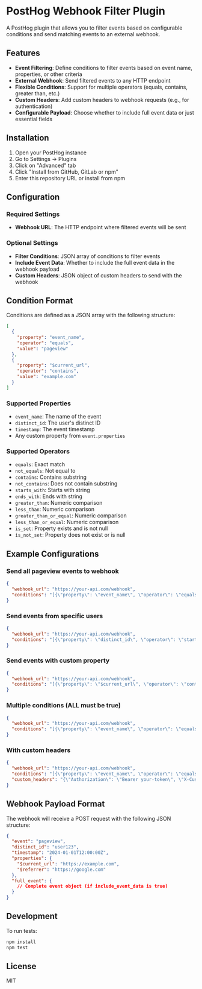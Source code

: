 # PostHog Webhook Filter Plugin

A PostHog plugin that allows you to filter events based on configurable conditions and send matching events to an external webhook.

## Features

- **Event Filtering**: Define conditions to filter events based on event name, properties, or other criteria
- **External Webhook**: Send filtered events to any HTTP endpoint
- **Flexible Conditions**: Support for multiple operators (equals, contains, greater than, etc.)
- **Custom Headers**: Add custom headers to webhook requests (e.g., for authentication)
- **Configurable Payload**: Choose whether to include full event data or just essential fields

## Installation

1. Open your PostHog instance
2. Go to Settings → Plugins
3. Click on "Advanced" tab
4. Click "Install from GitHub, GitLab or npm"
5. Enter this repository URL or install from npm

## Configuration

### Required Settings

- **Webhook URL**: The HTTP endpoint where filtered events will be sent

### Optional Settings

- **Filter Conditions**: JSON array of conditions to filter events
- **Include Event Data**: Whether to include the full event data in the webhook payload
- **Custom Headers**: JSON object of custom headers to send with the webhook

## Condition Format

Conditions are defined as a JSON array with the following structure:

```json
[
  {
    "property": "event_name",
    "operator": "equals",
    "value": "pageview"
  },
  {
    "property": "$current_url",
    "operator": "contains",
    "value": "example.com"
  }
]
```

### Supported Properties

- `event_name`: The name of the event
- `distinct_id`: The user's distinct ID
- `timestamp`: The event timestamp
- Any custom property from `event.properties`

### Supported Operators

- `equals`: Exact match
- `not_equals`: Not equal to
- `contains`: Contains substring
- `not_contains`: Does not contain substring
- `starts_with`: Starts with string
- `ends_with`: Ends with string
- `greater_than`: Numeric comparison
- `less_than`: Numeric comparison
- `greater_than_or_equal`: Numeric comparison
- `less_than_or_equal`: Numeric comparison
- `is_set`: Property exists and is not null
- `is_not_set`: Property does not exist or is null

## Example Configurations

### Send all pageview events to webhook

```json
{
  "webhook_url": "https://your-api.com/webhook",
  "conditions": "[{\"property\": \"event_name\", \"operator\": \"equals\", \"value\": \"pageview\"}]"
}
```

### Send events from specific users

```json
{
  "webhook_url": "https://your-api.com/webhook",
  "conditions": "[{\"property\": \"distinct_id\", \"operator\": \"starts_with\", \"value\": \"user_\"}]"
}
```

### Send events with custom property

```json
{
  "webhook_url": "https://your-api.com/webhook",
  "conditions": "[{\"property\": \"$current_url\", \"operator\": \"contains\", \"value\": \"checkout\"}]"
}
```

### Multiple conditions (ALL must be true)

```json
{
  "webhook_url": "https://your-api.com/webhook",
  "conditions": "[{\"property\": \"event_name\", \"operator\": \"equals\", \"value\": \"purchase\"}, {\"property\": \"$value\", \"operator\": \"greater_than\", \"value\": 100}]"
}
```

### With custom headers

```json
{
  "webhook_url": "https://your-api.com/webhook",
  "conditions": "[{\"property\": \"event_name\", \"operator\": \"equals\", \"value\": \"pageview\"}]",
  "custom_headers": "{\"Authorization\": \"Bearer your-token\", \"X-Custom-Header\": \"value\"}"
}
```

## Webhook Payload Format

The webhook will receive a POST request with the following JSON structure:

```json
{
  "event": "pageview",
  "distinct_id": "user123",
  "timestamp": "2024-01-01T12:00:00Z",
  "properties": {
    "$current_url": "https://example.com",
    "$referrer": "https://google.com"
  },
  "full_event": {
    // Complete event object (if include_event_data is true)
  }
}
```

## Development

To run tests:

```bash
npm install
npm test
```

## License

MIT 